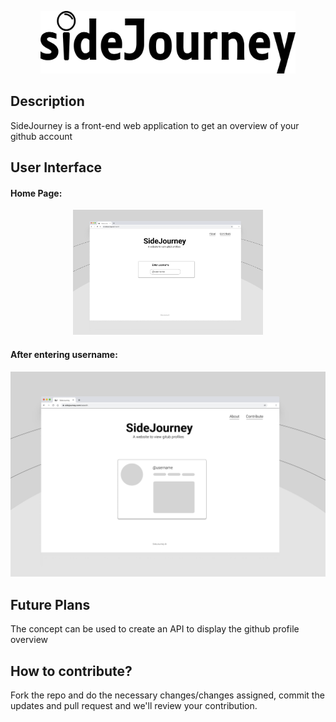 <p align="center">
    <img src="images/logo.png" alt="sidejourney" style="height:100px">
</p>

## Description
SideJourney is a front-end web application to get an overview of your github account

## User Interface

#### Home Page:
<p align="center">
    <img src="images/ui1.png" alt="sidejourney" height="200">
</p>

#### After entering username:
<p align="center">
    <img src="images/ui2.png" alt="sidejourney">
</p>

## Future Plans
The concept can be used to create an API to display the github profile overview

## How to contribute?

Fork the repo and do the necessary changes/changes assigned, commit the updates and pull request and we'll review your contribution.



